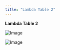 ```yaml
---
title: "Lambda Table 2"
---
```


**Lambda Table 2**


![Image](</lib/AAAA97.jpg>)


![Image](</lib/AAAA98.jpg>)
